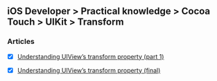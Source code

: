 ## iOS Developer > Practical knowledge > Cocoa Touch > UIKit > Transform

### Articles
- [X] [Understanding UIView’s transform property (part 1)](https://ninjapro.wordpress.com/2016/08/23/understanding-uiviews-transform-property-part-1/)
- [X] [Understanding UIView’s transform property (final)](https://ninjapro.wordpress.com/2016/08/27/understanding-uiviews-transform-property-final-part/)


